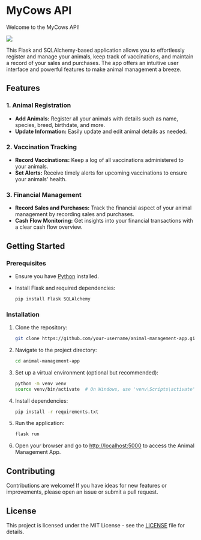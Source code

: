 # MyCows API

Welcome to the MyCows API! 

![](static/vaquinha.gif)

This Flask and SQLAlchemy-based application allows you to effortlessly register and manage your animals, keep track of vaccinations, and maintain a record of your sales and purchases. The app offers an intuitive user interface and powerful features to make animal management a breeze.

## Features

### 1. Animal Registration
- **Add Animals:** Register all your animals with details such as name, species, breed, birthdate, and more.
- **Update Information:** Easily update and edit animal details as needed.

### 2. Vaccination Tracking
- **Record Vaccinations:** Keep a log of all vaccinations administered to your animals.
- **Set Alerts:** Receive timely alerts for upcoming vaccinations to ensure your animals' health.

### 3. Financial Management
- **Record Sales and Purchases:** Track the financial aspect of your animal management by recording sales and purchases.
- **Cash Flow Monitoring:** Get insights into your financial transactions with a clear cash flow overview.

## Getting Started

### Prerequisites
- Ensure you have [Python](https://www.python.org/) installed.
- Install Flask and required dependencies:

    ```bash
    pip install Flask SQLAlchemy
    ```

### Installation

1. Clone the repository:

    ```bash
    git clone https://github.com/your-username/animal-management-app.git
    ```

2. Navigate to the project directory:

    ```bash
    cd animal-management-app
    ```

3. Set up a virtual environment (optional but recommended):

    ```bash
    python -m venv venv
    source venv/bin/activate  # On Windows, use 'venv\Scripts\activate'
    ```

4. Install dependencies:

    ```bash
    pip install -r requirements.txt
    ```

5. Run the application:

    ```bash
    flask run
    ```

6. Open your browser and go to [http://localhost:5000](http://localhost:5000) to access the Animal Management App.

## Contributing

Contributions are welcome! If you have ideas for new features or improvements, please open an issue or submit a pull request.

## License

This project is licensed under the MIT License - see the [LICENSE](LICENSE) file for details.
